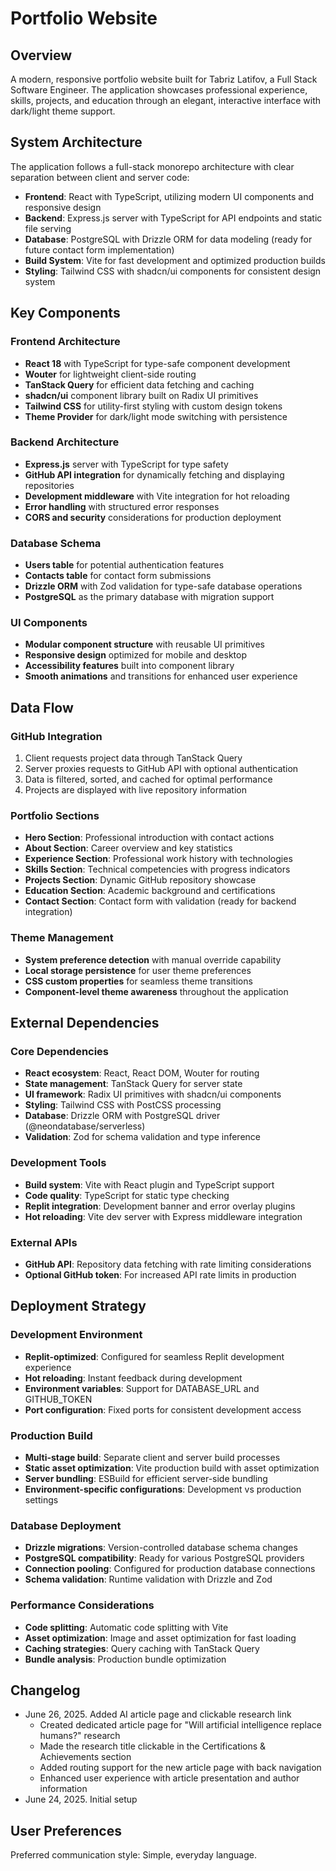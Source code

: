 # Portfolio Website

## Overview
A modern, responsive portfolio website built for Tabriz Latifov, a Full Stack Software Engineer. The application showcases professional experience, skills, projects, and education through an elegant, interactive interface with dark/light theme support.

## System Architecture
The application follows a full-stack monorepo architecture with clear separation between client and server code:

- **Frontend**: React with TypeScript, utilizing modern UI components and responsive design
- **Backend**: Express.js server with TypeScript for API endpoints and static file serving
- **Database**: PostgreSQL with Drizzle ORM for data modeling (ready for future contact form implementation)
- **Build System**: Vite for fast development and optimized production builds
- **Styling**: Tailwind CSS with shadcn/ui components for consistent design system

## Key Components

### Frontend Architecture
- **React 18** with TypeScript for type-safe component development
- **Wouter** for lightweight client-side routing
- **TanStack Query** for efficient data fetching and caching
- **shadcn/ui** component library built on Radix UI primitives
- **Tailwind CSS** for utility-first styling with custom design tokens
- **Theme Provider** for dark/light mode switching with persistence

### Backend Architecture
- **Express.js** server with TypeScript for type safety
- **GitHub API integration** for dynamically fetching and displaying repositories
- **Development middleware** with Vite integration for hot reloading
- **Error handling** with structured error responses
- **CORS and security** considerations for production deployment

### Database Schema
- **Users table** for potential authentication features
- **Contacts table** for contact form submissions
- **Drizzle ORM** with Zod validation for type-safe database operations
- **PostgreSQL** as the primary database with migration support

### UI Components
- **Modular component structure** with reusable UI primitives
- **Responsive design** optimized for mobile and desktop
- **Accessibility features** built into component library
- **Smooth animations** and transitions for enhanced user experience

## Data Flow

### GitHub Integration
1. Client requests project data through TanStack Query
2. Server proxies requests to GitHub API with optional authentication
3. Data is filtered, sorted, and cached for optimal performance
4. Projects are displayed with live repository information

### Portfolio Sections
- **Hero Section**: Professional introduction with contact actions
- **About Section**: Career overview and key statistics
- **Experience Section**: Professional work history with technologies
- **Skills Section**: Technical competencies with progress indicators
- **Projects Section**: Dynamic GitHub repository showcase
- **Education Section**: Academic background and certifications
- **Contact Section**: Contact form with validation (ready for backend integration)

### Theme Management
- **System preference detection** with manual override capability
- **Local storage persistence** for user theme preferences
- **CSS custom properties** for seamless theme transitions
- **Component-level theme awareness** throughout the application

## External Dependencies

### Core Dependencies
- **React ecosystem**: React, React DOM, Wouter for routing
- **State management**: TanStack Query for server state
- **UI framework**: Radix UI primitives with shadcn/ui components
- **Styling**: Tailwind CSS with PostCSS processing
- **Database**: Drizzle ORM with PostgreSQL driver (@neondatabase/serverless)
- **Validation**: Zod for schema validation and type inference

### Development Tools
- **Build system**: Vite with React plugin and TypeScript support
- **Code quality**: TypeScript for static type checking
- **Replit integration**: Development banner and error overlay plugins
- **Hot reloading**: Vite dev server with Express middleware integration

### External APIs
- **GitHub API**: Repository data fetching with rate limiting considerations
- **Optional GitHub token**: For increased API rate limits in production

## Deployment Strategy

### Development Environment
- **Replit-optimized**: Configured for seamless Replit development experience
- **Hot reloading**: Instant feedback during development
- **Environment variables**: Support for DATABASE_URL and GITHUB_TOKEN
- **Port configuration**: Fixed ports for consistent development access

### Production Build
- **Multi-stage build**: Separate client and server build processes
- **Static asset optimization**: Vite production build with asset optimization
- **Server bundling**: ESBuild for efficient server-side bundling
- **Environment-specific configurations**: Development vs production settings

### Database Deployment
- **Drizzle migrations**: Version-controlled database schema changes
- **PostgreSQL compatibility**: Ready for various PostgreSQL providers
- **Connection pooling**: Configured for production database connections
- **Schema validation**: Runtime validation with Drizzle and Zod

### Performance Considerations
- **Code splitting**: Automatic code splitting with Vite
- **Asset optimization**: Image and asset optimization for fast loading
- **Caching strategies**: Query caching with TanStack Query
- **Bundle analysis**: Production bundle optimization

## Changelog
- June 26, 2025. Added AI article page and clickable research link
  - Created dedicated article page for "Will artificial intelligence replace humans?" research
  - Made the research title clickable in the Certifications & Achievements section
  - Added routing support for the new article page with back navigation
  - Enhanced user experience with article presentation and author information
- June 24, 2025. Initial setup

## User Preferences
Preferred communication style: Simple, everyday language.